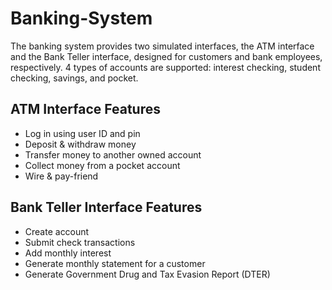 # Banking-System
The banking system provides two simulated interfaces, the ATM interface and the Bank Teller interface, designed for customers and bank employees, respectively. 4 types of accounts are supported: interest checking, student checking, savings, and pocket.
## ATM Interface Features
- Log in using user ID and pin
- Deposit & withdraw money
- Transfer money to another owned account
- Collect money from a pocket account
- Wire & pay-friend
## Bank Teller Interface Features
- Create account
- Submit check transactions
- Add monthly interest
- Generate monthly statement for a customer
- Generate Government Drug and Tax Evasion Report (DTER)

